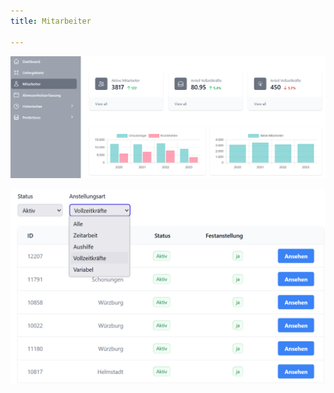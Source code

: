 ```yaml
---
title: Mitarbeiter

---
```



<div style="max-width: 100%;">
    <img src="assets/mitarbeiter.png" alt="Employees" style="max-width:100%;">
</div>

![Mitarbeiter](assets/mitarbeiter-tabelle.png)



